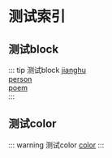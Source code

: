 # 测试索引

## 测试block
::: tip 测试block
[jianghu](./02-jianghu)  
[person](./03-person)  
[poem](./04-poem)  
:::

## 测试color
::: warning 测试color
[color](./01-color)
:::

